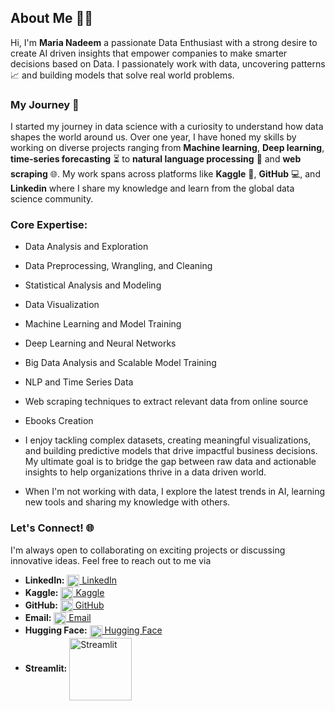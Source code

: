 ## **About Me** 👩‍💻
Hi, I'm **Maria Nadeem** a passionate Data Enthusiast with a strong desire to create AI driven insights that empower companies to make smarter decisions based on Data. I passionately work with data, uncovering patterns📈 and building models that solve real world problems.

### **My Journey** 🚀
I started my journey in data science with a curiosity to understand how data shapes the world around us. Over one year, I have honed my skills by working on diverse projects ranging from **Machine learning**, **Deep learning**, **time-series forecasting** ⏳ to **natural language processing** 📝 and **web scraping** 🌐. My work spans across platforms like **Kaggle** 🏅, **GitHub** 💻, and **Linkedin** where I share my knowledge and learn from the global data science community.

### **Core Expertise:** 

  - Data Analysis and Exploration  
  - Data Preprocessing, Wrangling, and Cleaning  
  - Statistical Analysis and Modeling  
  - Data Visualization  
  - Machine Learning and Model Training  
  - Deep Learning and Neural Networks  
  - Big Data Analysis and Scalable Model Training 
  - NLP and Time Series Data
  - Web scraping techniques to extract relevant data from online source
  - Ebooks Creation 

- I enjoy tackling complex datasets, creating meaningful visualizations, and building predictive models that drive impactful business decisions. My ultimate goal is to bridge the gap between raw data and actionable insights to help organizations thrive in a data driven world.

- When I'm not working with data, I explore the latest trends in AI, learning new tools and sharing my knowledge with others.

### **Let's Connect!** 🌐
I'm always open to collaborating on exciting projects or discussing innovative ideas. Feel free to reach out to me via 

- **LinkedIn:** [<img src="https://cdn-icons-png.flaticon.com/512/174/174857.png" alt="LinkedIn" width="20" style="vertical-align: middle;"/> LinkedIn](https://www.linkedin.com/in/maria-nadeem-4994122aa/)  
- **Kaggle:** [<img src="https://www.vectorlogo.zone/logos/kaggle/kaggle-icon.svg" alt="Kaggle" width="20" style="vertical-align: middle;"/> Kaggle](https://www.kaggle.com/marianadeem755)  
- **GitHub:** [<img src="https://github.githubassets.com/images/modules/logos_page/GitHub-Mark.png" alt="GitHub" width="20" style="vertical-align: middle;"/> GitHub](https://github.com/marianadeem755)  
- **Email:** [<img src="https://cdn-icons-png.flaticon.com/512/732/732200.png" alt="Email" width="20" style="vertical-align: middle;"/> Email](mailto:marianadeem755@gmail.com)  
- **Hugging Face:** [<img src="https://huggingface.co/front/assets/huggingface_logo-noborder.svg" alt="Hugging Face" width="20" style="vertical-align: middle;"/> Hugging Face](https://huggingface.co/maria355)  
- **Streamlit:** [<img src="https://streamlit.io/images/brand/streamlit-logo-primary-colormark-darktext.svg" alt="Streamlit" width="100" style="vertical-align: middle;"/>](https://share.streamlit.io/user/marianadeem755)

